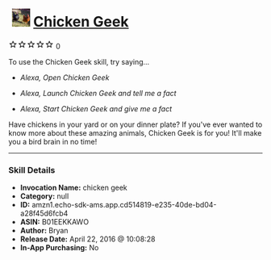 # &nbsp;<img src="skill_icon" alt="Chicken Geek icon" width="36"> [Chicken Geek](http://alexa.amazon.com/#skills/amzn1.echo-sdk-ams.app.cd514819-e235-40de-bd04-a28f45d6fcb4)
![0 stars](../../images/ic_star_border_black_18dp_1x.png)![0 stars](../../images/ic_star_border_black_18dp_1x.png)![0 stars](../../images/ic_star_border_black_18dp_1x.png)![0 stars](../../images/ic_star_border_black_18dp_1x.png)![0 stars](../../images/ic_star_border_black_18dp_1x.png) 0

To use the Chicken Geek skill, try saying...

* *Alexa, Open Chicken Geek*

* *Alexa, Launch Chicken Geek and tell me a fact*

* *Alexa, Start Chicken Geek and give me a fact*

Have chickens in your yard or on your dinner plate? If you've ever wanted to know more about these amazing animals, Chicken Geek is for you! It'll make you a bird brain in no time!

***

### Skill Details

* **Invocation Name:** chicken geek
* **Category:** null
* **ID:** amzn1.echo-sdk-ams.app.cd514819-e235-40de-bd04-a28f45d6fcb4
* **ASIN:** B01EEKKAWO
* **Author:** Bryan
* **Release Date:** April 22, 2016 @ 10:08:28
* **In-App Purchasing:** No

